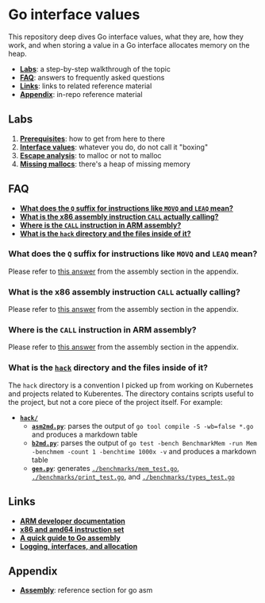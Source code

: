 # Go interface values

This repository deep dives Go interface values, what they are, how they work, and when storing a value in a Go interface allocates memory on the heap.

* [**Labs**](#labs): a step-by-step walkthrough of the topic
* [**FAQ**](#FAQ): answers to frequently asked questions
* [**Links**](#links): links to related reference material
* [**Appendix**](#appendix): in-repo reference material


## Labs

1. [**Prerequisites**](./docs/01-prereqs/): how to get from here to there
1. [**Interface values**](./docs/02-interface-values/): whatever you do, do not call it "boxing"
1. [**Escape analysis**](./docs/03-escape-analysis/): to malloc or not to malloc
1. [**Missing mallocs**](./docs/04-missing-mallocs/): there's a heap of missing memory


## FAQ

* [**What does the `Q` suffix for instructions like `MOVQ` and `LEAQ` mean?**](#what-does-the-q-suffix-for-instructions-like-movq-and-leaq-mean)
* [**What is the x86 assembly instruction `CALL` actually calling?**](#what-is-the-x86-assembly-instruction-call-actually-calling)
* [**Where is the `CALL` instruction in ARM assembly?**](#where-is-the-call-instruction-in-arm-assembly)
* [**What is the `hack` directory and the files inside of it?**](#what-is-the-hack-directory-and-the-files-inside-of-it)


### What does the `Q` suffix for instructions like `MOVQ` and `LEAQ` mean?

Please refer to [this answer](./docs/99-appendix/assembly.md#what-does-the-q-suffix-for-instructions-like-movq-and-leaq-mean) from the assembly section in the appendix.


### What is the x86 assembly instruction `CALL` actually calling?

Please refer to [this answer](./docs/99-appendix/assembly.md#what-is-the-x86-assembly-instruction-actually-calling) from the assembly section in the appendix.


### Where is the `CALL` instruction in ARM assembly?

Please refer to [this answer](./docs/99-appendix/assembly.md#where-is-the-call-instruction-in-arm-assembly) from the assembly section in the appendix.


### What is the [`hack`](./hack) directory and the files inside of it?

The `hack` directory is a convention I picked up from working on Kubernetes and projects related to Kuberentes. The directory contains scripts useful to the project, but not a core piece of the project itself. For example:

* [**`hack/`**](./hack)
  * [**`asm2md.py`**](./hack/asm2md.py): parses the output of `go tool compile -S -wb=false *.go` and produces a markdown table
  * [**`b2md.py`**](./hack/b2md.py): parses the output of `go test -bench BenchmarkMem -run Mem -benchmem -count 1 -benchtime 1000x -v` and produces a markdown table
  * [**`gen.py`**](./hack/gen.py): generates [`./benchmarks/mem_test.go`](./benchmarks/mem_test.go), [`./benchmarks/print_test.go`](./benchmarks/print_test.go), and [`./benchmarks/types_test.go`](./benchmarks/types_test.go)


## Links

* [**ARM developer documentation**](https://developer.arm.com/documentation/ddi0602/2021-12/?lang=en)
* [**x86 and amd64 instruction set**](https://www.felixcloutier.com/x86/index.html)
* [**A quick guide to Go assembly**](https://go.dev/doc/asm)
* [**Logging, interfaces, and allocation**](https://commaok.xyz/post/interface-allocs/)


## Appendix

* [**Assembly**](./docs/99-appendix/assembly.md): reference section for go asm
